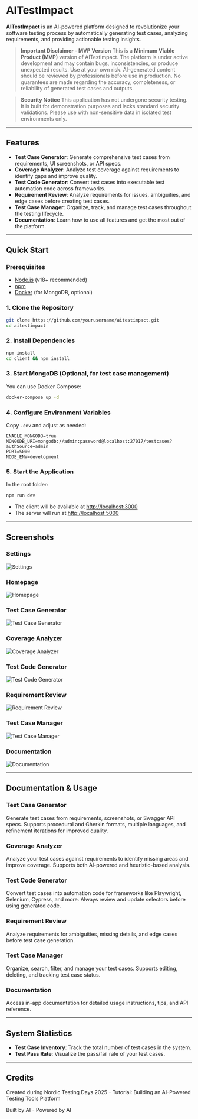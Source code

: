 # AITestImpact

**AITestImpact** is an AI-powered platform designed to revolutionize your software testing process by automatically generating test cases, analyzing requirements, and providing actionable testing insights.

> **Important Disclaimer - MVP Version**
> This is a **Minimum Viable Product (MVP)** version of AITestImpact. The platform is under active development and may contain bugs, inconsistencies, or produce unexpected results. Use at your own risk. AI-generated content should be reviewed by professionals before use in production. No guarantees are made regarding the accuracy, completeness, or reliability of generated test cases and outputs.

> **Security Notice**
> This application has not undergone security testing. It is built for demonstration purposes and lacks standard security validations. Please use with non-sensitive data in isolated test environments only.

---

## Features

- **Test Case Generator**: Generate comprehensive test cases from requirements, UI screenshots, or API specs.
- **Coverage Analyzer**: Analyze test coverage against requirements to identify gaps and improve quality.
- **Test Code Generator**: Convert test cases into executable test automation code across frameworks.
- **Requirement Review**: Analyze requirements for issues, ambiguities, and edge cases before creating test cases.
- **Test Case Manager**: Organize, track, and manage test cases throughout the testing lifecycle.
- **Documentation**: Learn how to use all features and get the most out of the platform.

---

## Quick Start

### Prerequisites
- [Node.js](https://nodejs.org/) (v18+ recommended)
- [npm](https://www.npmjs.com/)
- [Docker](https://www.docker.com/) (for MongoDB, optional)

### 1. Clone the Repository
```sh
git clone https://github.com/yourusername/aitestimpact.git
cd aitestimpact
```

### 2. Install Dependencies
```sh
npm install
cd client && npm install
```

### 3. Start MongoDB (Optional, for test case management)
You can use Docker Compose:
```sh
docker-compose up -d
```

### 4. Configure Environment Variables
Copy `.env` and adjust as needed:
```
ENABLE_MONGODB=true
MONGODB_URI=mongodb://admin:password@localhost:27017/testcases?authSource=admin
PORT=5000
NODE_ENV=development
```

### 5. Start the Application
In the root folder:
```sh
npm run dev
```
- The client will be available at [http://localhost:3000](http://localhost:3000)
- The server will run at [http://localhost:5000](http://localhost:5000)

---

## Screenshots

### Settings
![Settings](client/public/screenshots/settings-2025-05-16T08-54-33-993Z.png)

### Homepage
![Homepage](client/public/screenshots/homepage-2025-05-16T08-54-49-093Z.png)

### Test Case Generator
![Test Case Generator](client/public/screenshots/test-case-generator-2025-05-16T08-55-08-198Z.png)

### Coverage Analyzer
![Coverage Analyzer](client/public/screenshots/coverage-analyzer-2025-05-16T08-55-22-860Z.png)

### Test Code Generator
![Test Code Generator](client/public/screenshots/test-code-generator-2025-05-16T08-55-45-695Z.png)

### Requirement Review
![Requirement Review](client/public/screenshots/requirement-review-2025-05-16T08-56-00-495Z.png)

### Test Case Manager
![Test Case Manager](client/public/screenshots/test-case-manager-2025-05-16T08-56-32-946Z.png)

### Documentation
![Documentation](client/public/screenshots/documentation-2025-05-16T08-51-34-221Z.png)

---

## Documentation & Usage

### Test Case Generator
Generate test cases from requirements, screenshots, or Swagger API specs. Supports procedural and Gherkin formats, multiple languages, and refinement iterations for improved quality.

### Coverage Analyzer
Analyze your test cases against requirements to identify missing areas and improve coverage. Supports both AI-powered and heuristic-based analysis.

### Test Code Generator
Convert test cases into automation code for frameworks like Playwright, Selenium, Cypress, and more. Always review and update selectors before using generated code.

### Requirement Review
Analyze requirements for ambiguities, missing details, and edge cases before test case generation.

### Test Case Manager
Organize, search, filter, and manage your test cases. Supports editing, deleting, and tracking test case status.

### Documentation
Access in-app documentation for detailed usage instructions, tips, and API reference.

---

## System Statistics
- **Test Case Inventory**: Track the total number of test cases in the system.
- **Test Pass Rate**: Visualize the pass/fail rate of your test cases.

---

## Credits
Created during Nordic Testing Days 2025 - Tutorial: Building an AI-Powered Testing Tools Platform

Built by AI - Powered by AI
